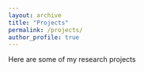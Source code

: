 ```yaml
---
layout: archive
title: "Projects"
permalink: /projects/
author_profile: true
---
```


Here are some of my research projects
